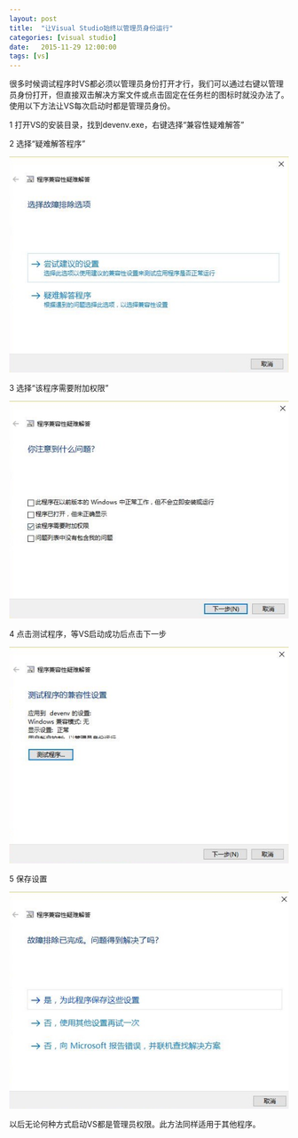 ```yaml
---
layout: post
title:  "让Visual Studio始终以管理员身份运行"
categories: [visual studio]
date:   2015-11-29 12:00:00
tags: [vs]
---
```


很多时候调试程序时VS都必须以管理员身份打开才行，我们可以通过右键以管理员身份打开，但直接双击解决方案文件或点击固定在任务栏的图标时就没办法了。使用以下方法让VS每次启动时都是管理员身份。

<!--more-->

1 打开VS的安装目录，找到devenv.exe，右键选择“兼容性疑难解答”

2 选择“疑难解答程序”

<div style="text-align: center;">
<img class="onerow-imgfix" src="/r/vsadmin-1.jpg" border="0" alt=""/>
</div>

3 选择“该程序需要附加权限”

<div style="text-align: center;">
<img class="onerow-imgfix" src="/r/vsadmin-2.jpg" border="0" alt=""/>
</div>

4 点击测试程序，等VS启动成功后点击下一步

<div style="text-align: center;">
<img class="onerow-imgfix" src="/r/vsadmin-3.jpg" border="0" alt=""/>
</div>

5 保存设置

<div style="text-align: center;">
<img class="onerow-imgfix" src="/r/vsadmin-4.jpg" border="0" alt=""/>
</div>

以后无论何种方式启动VS都是管理员权限。此方法同样适用于其他程序。
